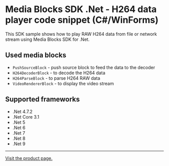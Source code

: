 ﻿# Media Blocks SDK .Net - H264 data player code snippet (C#/WinForms)

This SDK sample shows how to play RAW H264 data from file or network stream using Media Blocks SDK for .Net.

## Used media blocks

* `PushSourceBlock` - push source block to feed the data to the decoder
* `H264DecoderBlock` - to decode the H264 data
* `H264ParseBlock` - to parse H264 RAW data
* `VideoRendererBlock` - to display the video stream

## Supported frameworks

* .Net 4.7.2
* .Net Core 3.1
* .Net 5
* .Net 6
* .Net 7
* .Net 8
* .Net 9

---

[Visit the product page.](https://www.visioforge.com/video-capture-sdk-net)
